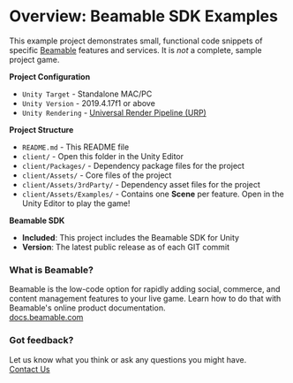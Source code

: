 # Overview: Beamable SDK Examples

This example project demonstrates small, functional code snippets of specific [Beamable](https://beamable.com/) features and services. It is *not* a complete, sample project game.

**Project Configuration**
* `Unity Target` - Standalone MAC/PC
* `Unity Version` - 2019.4.17f1 or above
* `Unity Rendering` - [Universal Render Pipeline (URP)](https://docs.unity3d.com/Packages/com.unity.render-pipelines.universal@10.2/manual/index.html)

**Project Structure**
* `README.md` - This README file
* `client/` - Open this folder in the Unity Editor
* `client/Packages/` - Dependency package files for the project
* `client/Assets/` - Core files of the project
* `client/Assets/3rdParty/` - Dependency asset files for the project
* `client/Assets/Examples/` - Contains one **Scene** per feature. Open in the Unity Editor to play the game!



**Beamable SDK**
* **Included**: This project includes the Beamable SDK for Unity
* **Version**: The latest public release as of each GIT commit

### What is Beamable?
Beamable is the low-code option for rapidly adding social, 
commerce, and content management features to your live game. 
Learn how to do that with Beamable's online product documentation.
<br>[docs.beamable.com](https://docs.beamable.com/)

### Got feedback?
Let us know what you think or ask any questions you might have.
<br>[Contact Us](https://docs.beamable.com/discuss)
